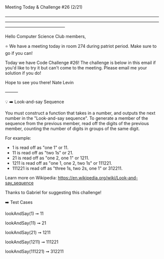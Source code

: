 Meeting Today & Challenge #26 (2/21)

——————————————————————————————————————————————————————————————————————————————————————

Hello Computer Science Club members,

⭐️ We have a meeting today in room 274 during patriot period.
Make sure to go if you can!

Today we have Code Challenge #26! The challenge is below in this email if you'd like to try it but can't come to the meeting. Please email me your solution if you do!

Hope to see you there!
Nate Levin

———

💡 ➡️ Look-and-say Sequence

You must construct a function that takes in a number, and outputs the next number in the "Look-and-say sequence". To generate a member of the sequence from the previous member, read off the digits of the previous member, counting the number of digits in groups of the same digit.

For example:

-   1 is read off as "one 1" or 11.
-   11 is read off as "two 1s" or 21.
-   21 is read off as "one 2, one 1" or 1211.
-   1211 is read off as "one 1, one 2, two 1s" or 111221.
-   111221 is read off as "three 1s, two 2s, one 1" or 312211.

Learn more on Wikipedia: https://en.wikipedia.org/wiki/Look-and-say_sequence

Thanks to Gabriel for suggesting this challenge!

➡️ Test Cases

lookAndSay(1) ➞ 11

lookAndSay(11) ➞ 21

lookAndSay(21) ➞ 1211

lookAndSay(1211) ➞ 111221

lookAndSay(111221) ➞ 312211
